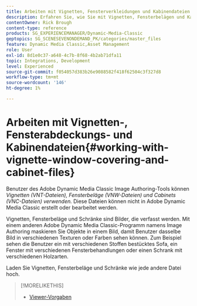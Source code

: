 ```yaml
---
title: Arbeiten mit Vignetten, Fensterverkleidungen und Kabinendateien
description: Erfahren Sie, wie Sie mit Vignetten, Fensterbelägen und Kabinendateien in Adobe Dynamic Media Classic arbeiten.
contentOwner: Rick Brough
content-type: reference
products: SG_EXPERIENCEMANAGER/Dynamic-Media-Classic
geptopics: SG_SCENESEVENONDEMAND_PK/categories/master_files
feature: Dynamic Media Classic,Asset Management
role: User
exl-id: 8d1e0c37-a648-4c7b-8f68-4b2ab71dfa11
topic: Integrations, Development
level: Experienced
source-git-commit: f054057d383b26e9088582f418f62504c3f327d8
workflow-type: tm+mt
source-wordcount: '146'
ht-degree: 1%

---
```


# Arbeiten mit Vignetten-, Fensterabdeckungs- und Kabinendateien{#working-with-vignette-window-covering-and-cabinet-files}

Benutzer des Adobe Dynamic Media Classic Image Authoring-Tools können *Vignetten (VNT-Dateien), Fensterbeläge (VNW-Dateien) und Cabinets (VNC-Dateien) verwenden.* Diese Dateien können nicht in Adobe Dynamic Media Classic erstellt oder bearbeitet werden.

Vignetten, Fensterbeläge und Schränke sind Bilder, die verfasst werden. Mit einem anderen Adobe Dynamic Media Classic-Programm namens Image Authoring maskieren Sie Objekte in einem Bild, damit Benutzer dasselbe Bild in verschiedenen Texturen oder Farben sehen können. Zum Beispiel sehen die Benutzer ein mit verschiedenen Stoffen bestücktes Sofa, ein Fenster mit verschiedenen Fensterbehandlungen oder einen Schrank mit verschiedenen Holzarten.

Laden Sie Vignetten, Fensterbeläge und Schränke wie jede andere Datei hoch.

>[!MORELIKETHIS]
>
>* [Viewer-Vorgaben](application-setup.md#viewer_presets)
